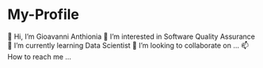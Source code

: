 # My-Profile
  👋 Hi, I’m Gioavanni Anthionia
  👀 I’m interested in Software Quality Assurance
  🌱 I’m currently learning Data Scientist
  💞️ I’m looking to collaborate on ...
  📫 How to reach me ...

